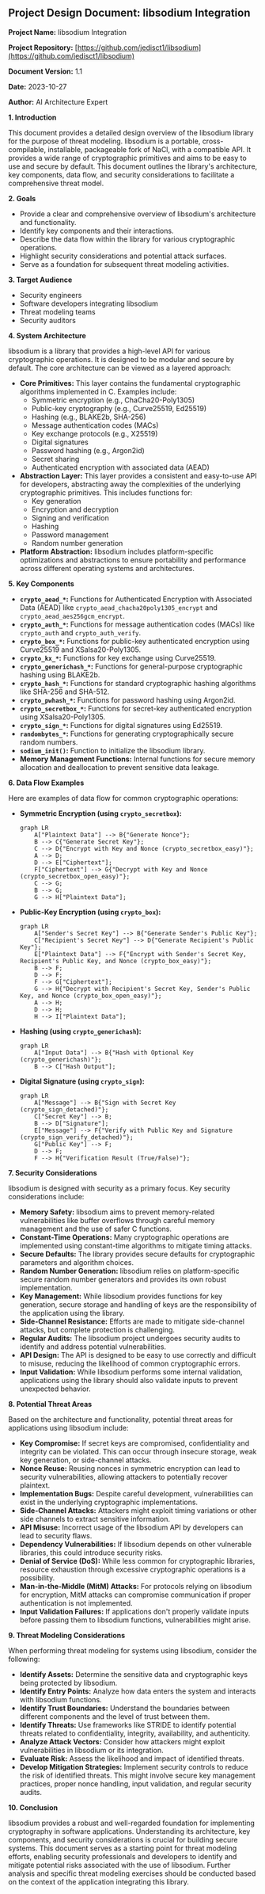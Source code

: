 
## Project Design Document: libsodium Integration

**Project Name:** libsodium Integration

**Project Repository:** [https://github.com/jedisct1/libsodium](https://github.com/jedisct1/libsodium)

**Document Version:** 1.1

**Date:** 2023-10-27

**Author:** AI Architecture Expert

**1. Introduction**

This document provides a detailed design overview of the libsodium library for the purpose of threat modeling. libsodium is a portable, cross-compilable, installable, packageable fork of NaCl, with a compatible API. It provides a wide range of cryptographic primitives and aims to be easy to use and secure by default. This document outlines the library's architecture, key components, data flow, and security considerations to facilitate a comprehensive threat model.

**2. Goals**

*   Provide a clear and comprehensive overview of libsodium's architecture and functionality.
*   Identify key components and their interactions.
*   Describe the data flow within the library for various cryptographic operations.
*   Highlight security considerations and potential attack surfaces.
*   Serve as a foundation for subsequent threat modeling activities.

**3. Target Audience**

*   Security engineers
*   Software developers integrating libsodium
*   Threat modeling teams
*   Security auditors

**4. System Architecture**

libsodium is a library that provides a high-level API for various cryptographic operations. It is designed to be modular and secure by default. The core architecture can be viewed as a layered approach:

*   **Core Primitives:** This layer contains the fundamental cryptographic algorithms implemented in C. Examples include:
    *   Symmetric encryption (e.g., ChaCha20-Poly1305)
    *   Public-key cryptography (e.g., Curve25519, Ed25519)
    *   Hashing (e.g., BLAKE2b, SHA-256)
    *   Message authentication codes (MACs)
    *   Key exchange protocols (e.g., X25519)
    *   Digital signatures
    *   Password hashing (e.g., Argon2id)
    *   Secret sharing
    *   Authenticated encryption with associated data (AEAD)
*   **Abstraction Layer:** This layer provides a consistent and easy-to-use API for developers, abstracting away the complexities of the underlying cryptographic primitives. This includes functions for:
    *   Key generation
    *   Encryption and decryption
    *   Signing and verification
    *   Hashing
    *   Password management
    *   Random number generation
*   **Platform Abstraction:** libsodium includes platform-specific optimizations and abstractions to ensure portability and performance across different operating systems and architectures.

**5. Key Components**

*   **`crypto_aead_*`:** Functions for Authenticated Encryption with Associated Data (AEAD) like `crypto_aead_chacha20poly1305_encrypt` and `crypto_aead_aes256gcm_encrypt`.
*   **`crypto_auth_*`:** Functions for message authentication codes (MACs) like `crypto_auth` and `crypto_auth_verify`.
*   **`crypto_box_*`:** Functions for public-key authenticated encryption using Curve25519 and XSalsa20-Poly1305.
*   **`crypto_kx_*`:** Functions for key exchange using Curve25519.
*   **`crypto_generichash_*`:** Functions for general-purpose cryptographic hashing using BLAKE2b.
*   **`crypto_hash_*`:** Functions for standard cryptographic hashing algorithms like SHA-256 and SHA-512.
*   **`crypto_pwhash_*`:** Functions for password hashing using Argon2id.
*   **`crypto_secretbox_*`:** Functions for secret-key authenticated encryption using XSalsa20-Poly1305.
*   **`crypto_sign_*`:** Functions for digital signatures using Ed25519.
*   **`randombytes_*`:** Functions for generating cryptographically secure random numbers.
*   **`sodium_init()`:** Function to initialize the libsodium library.
*   **Memory Management Functions:** Internal functions for secure memory allocation and deallocation to prevent sensitive data leakage.

**6. Data Flow Examples**

Here are examples of data flow for common cryptographic operations:

*   **Symmetric Encryption (using `crypto_secretbox`):**
    ```mermaid
    graph LR
        A["Plaintext Data"] --> B{"Generate Nonce"};
        B --> C{"Generate Secret Key"};
        C --> D{"Encrypt with Key and Nonce (crypto_secretbox_easy)"};
        A --> D;
        D --> E["Ciphertext"];
        F["Ciphertext"] --> G{"Decrypt with Key and Nonce (crypto_secretbox_open_easy)"};
        C --> G;
        B --> G;
        G --> H["Plaintext Data"];
    ```
*   **Public-Key Encryption (using `crypto_box`):**
    ```mermaid
    graph LR
        A["Sender's Secret Key"] --> B{"Generate Sender's Public Key"};
        C["Recipient's Secret Key"] --> D{"Generate Recipient's Public Key"};
        E["Plaintext Data"] --> F{"Encrypt with Sender's Secret Key, Recipient's Public Key, and Nonce (crypto_box_easy)"};
        B --> F;
        D --> F;
        F --> G["Ciphertext"];
        G --> H{"Decrypt with Recipient's Secret Key, Sender's Public Key, and Nonce (crypto_box_open_easy)"};
        A --> H;
        D --> H;
        H --> I["Plaintext Data"];
    ```
*   **Hashing (using `crypto_generichash`):**
    ```mermaid
    graph LR
        A["Input Data"] --> B{"Hash with Optional Key (crypto_generichash)"};
        B --> C["Hash Output"];
    ```
*   **Digital Signature (using `crypto_sign`):**
    ```mermaid
    graph LR
        A["Message"] --> B{"Sign with Secret Key (crypto_sign_detached)"};
        C["Secret Key"] --> B;
        B --> D["Signature"];
        E["Message"] --> F{"Verify with Public Key and Signature (crypto_sign_verify_detached)"};
        G["Public Key"] --> F;
        D --> F;
        F --> H{"Verification Result (True/False)"};
    ```

**7. Security Considerations**

libsodium is designed with security as a primary focus. Key security considerations include:

*   **Memory Safety:** libsodium aims to prevent memory-related vulnerabilities like buffer overflows through careful memory management and the use of safer C functions.
*   **Constant-Time Operations:** Many cryptographic operations are implemented using constant-time algorithms to mitigate timing attacks.
*   **Secure Defaults:** The library provides secure defaults for cryptographic parameters and algorithm choices.
*   **Random Number Generation:** libsodium relies on platform-specific secure random number generators and provides its own robust implementation.
*   **Key Management:** While libsodium provides functions for key generation, secure storage and handling of keys are the responsibility of the application using the library.
*   **Side-Channel Resistance:** Efforts are made to mitigate side-channel attacks, but complete protection is challenging.
*   **Regular Audits:** The libsodium project undergoes security audits to identify and address potential vulnerabilities.
*   **API Design:** The API is designed to be easy to use correctly and difficult to misuse, reducing the likelihood of common cryptographic errors.
*   **Input Validation:** While libsodium performs some internal validation, applications using the library should also validate inputs to prevent unexpected behavior.

**8. Potential Threat Areas**

Based on the architecture and functionality, potential threat areas for applications using libsodium include:

*   **Key Compromise:** If secret keys are compromised, confidentiality and integrity can be violated. This can occur through insecure storage, weak key generation, or side-channel attacks.
*   **Nonce Reuse:** Reusing nonces in symmetric encryption can lead to security vulnerabilities, allowing attackers to potentially recover plaintext.
*   **Implementation Bugs:** Despite careful development, vulnerabilities can exist in the underlying cryptographic implementations.
*   **Side-Channel Attacks:** Attackers might exploit timing variations or other side channels to extract sensitive information.
*   **API Misuse:** Incorrect usage of the libsodium API by developers can lead to security flaws.
*   **Dependency Vulnerabilities:** If libsodium depends on other vulnerable libraries, this could introduce security risks.
*   **Denial of Service (DoS):** While less common for cryptographic libraries, resource exhaustion through excessive cryptographic operations is a possibility.
*   **Man-in-the-Middle (MitM) Attacks:** For protocols relying on libsodium for encryption, MitM attacks can compromise communication if proper authentication is not implemented.
*   **Input Validation Failures:** If applications don't properly validate inputs before passing them to libsodium functions, vulnerabilities might arise.

**9. Threat Modeling Considerations**

When performing threat modeling for systems using libsodium, consider the following:

*   **Identify Assets:** Determine the sensitive data and cryptographic keys being protected by libsodium.
*   **Identify Entry Points:** Analyze how data enters the system and interacts with libsodium functions.
*   **Identify Trust Boundaries:** Understand the boundaries between different components and the level of trust between them.
*   **Identify Threats:** Use frameworks like STRIDE to identify potential threats related to confidentiality, integrity, availability, and authenticity.
*   **Analyze Attack Vectors:** Consider how attackers might exploit vulnerabilities in libsodium or its integration.
*   **Evaluate Risk:** Assess the likelihood and impact of identified threats.
*   **Develop Mitigation Strategies:** Implement security controls to reduce the risk of identified threats. This might involve secure key management practices, proper nonce handling, input validation, and regular security audits.

**10. Conclusion**

libsodium provides a robust and well-regarded foundation for implementing cryptography in software applications. Understanding its architecture, key components, and security considerations is crucial for building secure systems. This document serves as a starting point for threat modeling efforts, enabling security professionals and developers to identify and mitigate potential risks associated with the use of libsodium. Further analysis and specific threat modeling exercises should be conducted based on the context of the application integrating this library.
